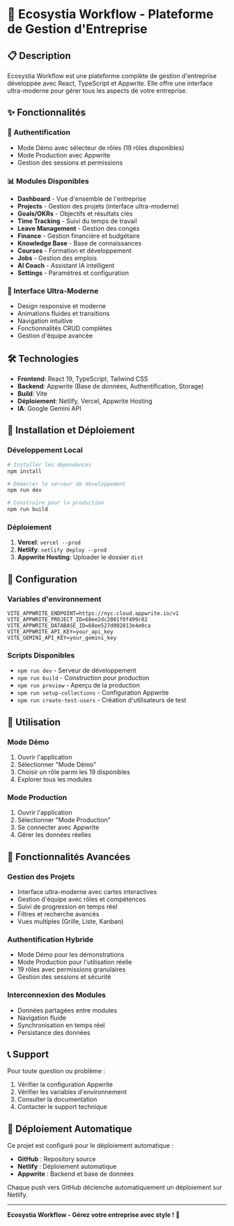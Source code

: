 # 🚀 Ecosystia Workflow - Plateforme de Gestion d'Entreprise

## 📋 **Description**

Ecosystia Workflow est une plateforme complète de gestion d'entreprise développée avec React, TypeScript et Appwrite. Elle offre une interface ultra-moderne pour gérer tous les aspects de votre entreprise.

## ✨ **Fonctionnalités**

### **🔐 Authentification**
- Mode Démo avec sélecteur de rôles (19 rôles disponibles)
- Mode Production avec Appwrite
- Gestion des sessions et permissions

### **📊 Modules Disponibles**
- **Dashboard** - Vue d'ensemble de l'entreprise
- **Projects** - Gestion des projets (interface ultra-moderne)
- **Goals/OKRs** - Objectifs et résultats clés
- **Time Tracking** - Suivi du temps de travail
- **Leave Management** - Gestion des congés
- **Finance** - Gestion financière et budgétaire
- **Knowledge Base** - Base de connaissances
- **Courses** - Formation et développement
- **Jobs** - Gestion des emplois
- **AI Coach** - Assistant IA intelligent
- **Settings** - Paramètres et configuration

### **🎨 Interface Ultra-Moderne**
- Design responsive et moderne
- Animations fluides et transitions
- Navigation intuitive
- Fonctionnalités CRUD complètes
- Gestion d'équipe avancée

## 🛠️ **Technologies**

- **Frontend**: React 19, TypeScript, Tailwind CSS
- **Backend**: Appwrite (Base de données, Authentification, Storage)
- **Build**: Vite
- **Déploiement**: Netlify, Vercel, Appwrite Hosting
- **IA**: Google Gemini API

## 🚀 **Installation et Déploiement**

### **Développement Local**
```bash
# Installer les dépendances
npm install

# Démarrer le serveur de développement
npm run dev

# Construire pour la production
npm run build
```

### **Déploiement**
1. **Vercel**: `vercel --prod`
2. **Netlify**: `netlify deploy --prod`
3. **Appwrite Hosting**: Uploader le dossier `dist`

## 🔧 **Configuration**

### **Variables d'environnement**
```
VITE_APPWRITE_ENDPOINT=https://nyc.cloud.appwrite.io/v1
VITE_APPWRITE_PROJECT_ID=68ee2dc2001f0f499c02
VITE_APPWRITE_DATABASE_ID=68ee527d002813e4e0ca
VITE_APPWRITE_API_KEY=your_api_key
VITE_GEMINI_API_KEY=your_gemini_key
```

### **Scripts Disponibles**
- `npm run dev` - Serveur de développement
- `npm run build` - Construction pour production
- `npm run preview` - Aperçu de la production
- `npm run setup-collections` - Configuration Appwrite
- `npm run create-test-users` - Création d'utilisateurs de test

## 📱 **Utilisation**

### **Mode Démo**
1. Ouvrir l'application
2. Sélectionner "Mode Démo"
3. Choisir un rôle parmi les 19 disponibles
4. Explorer tous les modules

### **Mode Production**
1. Ouvrir l'application
2. Sélectionner "Mode Production"
3. Se connecter avec Appwrite
4. Gérer les données réelles

## 🎯 **Fonctionnalités Avancées**

### **Gestion des Projets**
- Interface ultra-moderne avec cartes interactives
- Gestion d'équipe avec rôles et compétences
- Suivi de progression en temps réel
- Filtres et recherche avancés
- Vues multiples (Grille, Liste, Kanban)

### **Authentification Hybride**
- Mode Démo pour les démonstrations
- Mode Production pour l'utilisation réelle
- 19 rôles avec permissions granulaires
- Gestion des sessions et sécurité

### **Interconnexion des Modules**
- Données partagées entre modules
- Navigation fluide
- Synchronisation en temps réel
- Persistance des données

## 📞 **Support**

Pour toute question ou problème :
1. Vérifier la configuration Appwrite
2. Vérifier les variables d'environnement
3. Consulter la documentation
4. Contacter le support technique

## 🎉 **Déploiement Automatique**

Ce projet est configuré pour le déploiement automatique :
- **GitHub** : Repository source
- **Netlify** : Déploiement automatique
- **Appwrite** : Backend et base de données

Chaque push vers GitHub déclenche automatiquement un déploiement sur Netlify.

---

**Ecosystia Workflow - Gérez votre entreprise avec style !** 🚀